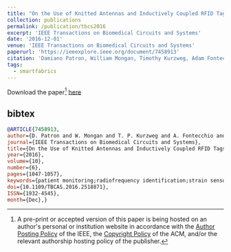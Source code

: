 ```yaml
---
title: "On the Use of Knitted Antennas and Inductively Coupled RFID Tags for Wearable Applications"
collection: publications
permalink: /publication/tbcs2016
excerpt: 'IEEE Transactions on Biomedical Circuits and Systems'
date: '2016-12-01'
venue: 'IEEE Transactions on Biomedical Circuits and Systems'
paperurl: 'https://ieeexplore.ieee.org/document/7458913'
citation: 'Damiano Patron, William Mongan, Timothy Kurzweg, Adam Fontecchio, Genevieve Dion, Endla Anday, and Kapil R. Dandekar. On the Use of Knitted Antennas and Inductively Coupled RFID Tags for Wearable Applications. IEEE Transactions on Biomedical Circuits and Systems, January 2016.'
tags: 
  - smartfabrics
---
```


Download the paper[^1] [here](https://www.cs.drexel.edu/~wmm24/papers/tcbs2016.pdf)

## bibtex
```bibtex
@ARTICLE{7458913, 
author={D. Patron and W. Mongan and T. P. Kurzweg and A. Fontecchio and G. Dion and E. K. Anday and K. R. Dandekar}, 
journal={IEEE Transactions on Biomedical Circuits and Systems}, 
title={On the Use of Knitted Antennas and Inductively Coupled RFID Tags for Wearable Applications}, 
year={2016}, 
volume={10}, 
number={6}, 
pages={1047-1057}, 
keywords={patient monitoring;radiofrequency identification;strain sensors;wearable computers;biomedical monitoring;contraction;respiration;limb movements;medical programmable mannequin;wearable strain sensor;conductive yarns;wearable applications;inductively coupled RFID tags;knitted antennas;Radiofrequency identification;Biomedical monitoring;Antennas;RFID tags;Textile technology;Wearable sensors;Biomedical communication;Antennas;biomedical communication;RFID tags;textile technology;wearable sensors;Equipment Design;Humans;Monitoring, Physiologic;Movement;Radio Frequency Identification Device}, 
doi={10.1109/TBCAS.2016.2518871}, 
ISSN={1932-4545}, 
month={Dec},}
```

[^1]: A pre-print or accepted version of this paper is being hosted on an author's personal or institution website in accordance with the [Author Posting Policy](https://www.ieee.org/publications/rights/index.html) of the IEEE, the [Copyright Policy](https://www.acm.org/publications/policies/copyright-policy) of the ACM, and/or the relevant authorship hosting policy of the publisher.